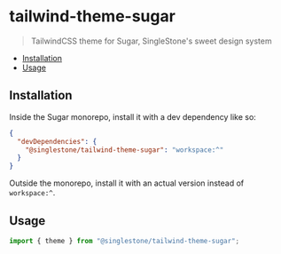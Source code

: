 # tailwind-theme-sugar

> TailwindCSS theme for Sugar, SingleStone's sweet design system

<!-- START doctoc generated TOC please keep comment here to allow auto update -->
<!-- DON'T EDIT THIS SECTION, INSTEAD RE-RUN doctoc TO UPDATE -->

- [Installation](#installation)
- [Usage](#usage)

<!-- END doctoc generated TOC please keep comment here to allow auto update -->

## Installation

Inside the Sugar monorepo, install it with a dev dependency like so:

```json
{
  "devDependencies": {
    "@singlestone/tailwind-theme-sugar": "workspace:^"
  }
}
```

Outside the monorepo, install it with an actual version instead of `workspace:^`.

## Usage

```typescript
import { theme } from "@singlestone/tailwind-theme-sugar";
```
